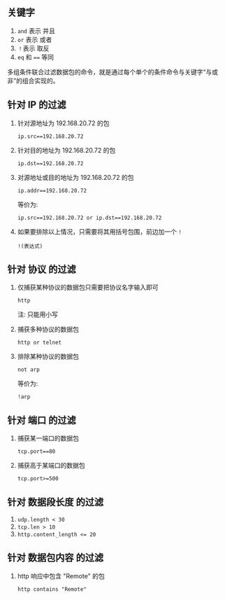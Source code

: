 ## 关键字

1. `and` 表示 并且
2. `or` 表示 或者
3. `！`表示 取反
4. `eq` 和 `==` 等同

多组条件联合过滤数据包的命令，就是通过每个单个的条件命令与关键字“与或非”的组合实现的。



## 针对 IP 的过滤

1. 针对源地址为 192.168.20.72 的包

   `ip.src==192.168.20.72`

2. 针对目的地址为 192.168.20.72 的包

   `ip.dst==192.168.20.72`

3. 对源地址或目的地址为 192.168.20.72 的包

   `ip.addr==192.168.20.72`

   等价为:

   `ip.src==192.168.20.72 or ip.dst==192.168.20.72`

4. 如果要排除以上情况，只需要将其用括号包围，前边加一个 `!`

   `!(表达式)`

   

## 针对 协议 的过滤

1. 仅捕获某种协议的数据包只需要把协议名字输入即可

   `http`

   注: 只能用小写

2. 捕获多种协议的数据包

   `http or telnet`

3. 排除某种协议的数据包

   `not arp`

   等价为:

   `!arp`



## 针对 端口 的过滤

1. 捕获某一端口的数据包

   `tcp.port==80`

2. 捕获高于某端口的数据包

   `tcp.port>=500`



##  针对 数据段长度 的过滤

1. `udp.length < 30`
2. `tcp.len > 10`
3. `http.content_length <= 20`



## 针对 数据包内容 的过滤

1. http 响应中包含 "Remote" 的包

   `http contains "Remote"`